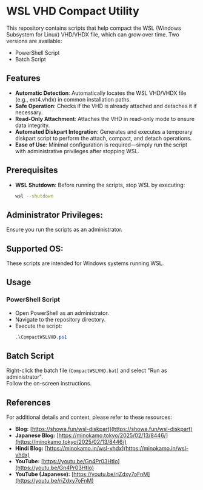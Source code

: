 # WSL VHD Compact Utility

This repository contains scripts that help compact the WSL (Windows Subsystem for Linux) VHD/VHDX file, which can grow over time. Two versions are available:
- PowerShell Script
- Batch Script

## Features

- **Automatic Detection**: Automatically locates the WSL VHD/VHDX file (e.g., ext4.vhdx) in common installation paths.
- **Safe Operation**: Checks if the VHD is already attached and detaches it if necessary.
- **Read-Only Attachment**: Attaches the VHD in read-only mode to ensure data integrity.
- **Automated Diskpart Integration**: Generates and executes a temporary diskpart script to perform the attach, compact, and detach operations.
- **Ease of Use**: Minimal configuration is required—simply run the script with administrative privileges after stopping WSL.

## Prerequisites

- **WSL Shutdown**: Before running the scripts, stop WSL by executing:
  ```bash
  wsl --shutdown
    ```
## Administrator Privileges:
Ensure you run the scripts as an administrator.

## Supported OS:
These scripts are intended for Windows systems running WSL.

## Usage

### PowerShell Script
- Open PowerShell as an administrator.
- Navigate to the repository directory.
- Execute the script:
  ```powershell
  .\CompactWSLVHD.ps1
  ```
## Batch Script

Right-click the batch file (`CompactWSLVHD.bat`) and select "Run as administrator".  
Follow the on-screen instructions.

## References

For additional details and context, please refer to these resources:

- **Blog:** [https://showa.fun/wsl-diskpart](https://showa.fun/wsl-diskpart)
- **Japanese Blog:** [https://minokamo.tokyo/2025/02/13/8446/](https://minokamo.tokyo/2025/02/13/8446/)
- **Hindi Blog:** [https://minokamo.in/wsl-vhdx](https://minokamo.in/wsl-vhdx)
- **YouTube:** [https://youtu.be/Gn4Pr03HtIo](https://youtu.be/Gn4Pr03HtIo)
- **YouTube (Japanese):** [https://youtu.be/riZdxy7oFnM](https://youtu.be/riZdxy7oFnM)